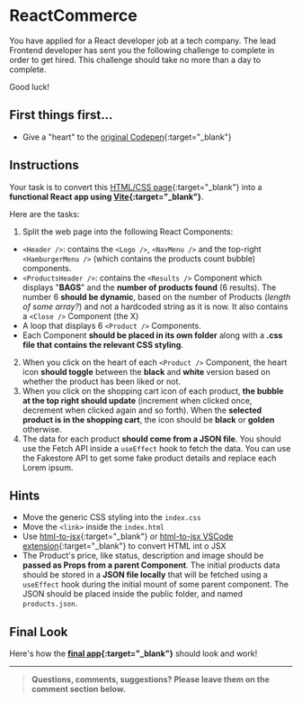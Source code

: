# ReactCommerce

You have applied for a React developer job at a tech company. The lead Frontend developer has sent you the following challenge to complete in order to get hired. This challenge should take no more than a day to complete.

Good luck!

## First things first...

- Give a "heart" to the [original Codepen](https://codepen.io/esco69/pen/pNXqXx){:target="_blank"}

## Instructions

Your task is to convert this [HTML/CSS page](https://github.com/in-tech-gration/WDX-180/tree/main/curriculum/modules/javascript/frameworks/react/exercises/react-commerce-challenge/ReactCommerce.html){:target="_blank"} into a **functional React app using [Vite](https://vitejs.dev/){:target="_blank"}**.

Here are the tasks:

1. Split the web page into the following React Components:
  - `<Header />`: contains the `<Logo />`, `<NavMenu />` and the top-right `<HamburgerMenu />` (which contains the products count bubble) components. 
  - `<ProductsHeader />`: contains the `<Results />` Component which displays "**BAGS**" and the **number of products found** (6 results). The number 6 **should be dynamic**, based on the number of Products (_length of some array?_) and not a hardcoded string as it is now. It also contains a `<Close />` Component (the X)
  - A loop that displays 6 `<Product />` Components.
  - Each Component **should be placed in its own folder** along with a **.css file that contains the relevant CSS styling**.
2. When you click on the heart of each `<Product />` Component, the heart icon **should toggle** between the **black** and **white** version based on whether the product has been liked or not.
3. When you click on the shopping cart icon of each product, **the bubble at the top right should update** (increment when clicked once, decrement when clicked again and so forth). When the **selected product is in the shopping cart**, the icon should be **black** or **golden** otherwise.
4. The data for each product **should come from a JSON file**. You should use the Fetch API inside a `useEffect` hook to fetch the data. You can use the Fakestore API to get some fake product details and replace each Lorem ipsum.

## Hints

- Move the generic CSS styling into the `index.css`
- Move the `<link>` inside the `index.html`
- Use [html-to-jsx](https://transform.tools/html-to-jsx){:target="_blank"} or [html-to-jsx VSCode extension](https://marketplace.visualstudio.com/items?itemName=riazxrazor.html-to-jsx){:target="_blank"} to convert HTML int o JSX
- The Product's price, like status, description and image should be **passed as Props from a parent Component**. The initial products data should be stored in a **JSON file locally** that will be fetched using a `useEffect` hook during the initial mount of some parent component. The JSON should be placed inside the public folder, and named `products.json`.

## Final Look

Here's how the **[final app](./final/){:target="_blank"}** should look and work!

---

> **Questions, comments, suggestions? Please leave them on the comment section below.**

<script src="https://utteranc.es/client.js"
  repo="in-tech-gration/WDX-180"
  issue-term="pathname"
  theme="github-dark"
  crossorigin="anonymous"
  async>
</script>
